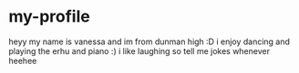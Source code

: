 # my-profile

heyy my name is vanessa and im from dunman high :D
i enjoy dancing and playing the erhu and piano :)
i like laughing so tell me jokes whenever heehee
